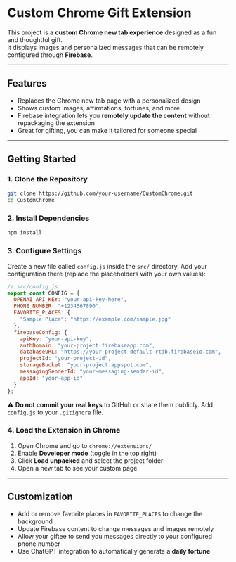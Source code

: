 # Custom Chrome Gift Extension  

This project is a **custom Chrome new tab experience** designed as a fun and thoughtful gift.  
It displays images and personalized messages that can be remotely configured through **Firebase**.  

---

## Features
- Replaces the Chrome new tab page with a personalized design  
- Shows custom images, affirmations, fortunes, and more  
- Firebase integration lets you **remotely update the content** without repackaging the extension  
- Great for gifting, you can make it tailored for someone special  

---

## Getting Started

### 1. Clone the Repository
```bash
git clone https://github.com/your-username/CustomChrome.git
cd CustomChrome
```

### 2. Install Dependencies
```bash
npm install
```

### 3. Configure Settings
Create a new file called `config.js` inside the `src/` directory.
Add your configuration there (replace the placeholders with your own values):

```javascript
// src/config.js
export const CONFIG = {
  OPENAI_API_KEY: "your-api-key-here",
  PHONE_NUMBER: "+1234567890",
  FAVORITE_PLACES: {
    "Sample Place": "https://example.com/sample.jpg"
  },
  firebaseConfig: {
    apiKey: "your-api-key",
    authDomain: "your-project.firebaseapp.com",
    databaseURL: "https://your-project-default-rtdb.firebaseio.com",
    projectId: "your-project-id",
    storageBucket: "your-project.appspot.com",
    messagingSenderId: "your-messaging-sender-id",
    appId: "your-app-id"
  }
};
```
⚠️ **Do not commit your real keys** to GitHub or share them publicly. Add `config.js` to your `.gitignore` file.

### 4. Load the Extension in Chrome
1. Open Chrome and go to `chrome://extensions/`  
2. Enable **Developer mode** (toggle in the top right)  
3. Click **Load unpacked** and select the project folder  
4. Open a new tab to see your custom page  

---

## Customization
- Add or remove favorite places in `FAVORITE_PLACES` to change the background
- Update Firebase content to change messages and images remotely
- Allow your giftee to send you messages directly to your configured phone number  
- Use ChatGPT integration to automatically generate a **daily fortune** 

